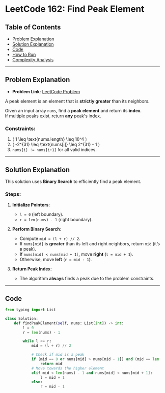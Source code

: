 # LeetCode 162: Find Peak Element

## Table of Contents
- [Problem Explanation](#problem-explanation)
- [Solution Explanation](#solution-explanation)
- [Code](#code)
- [How to Run](#how-to-run)
- [Complexity Analysis](#complexity-analysis)

---

## Problem Explanation

- **Problem Link**: [LeetCode Problem](https://leetcode.com/problems/find-peak-element/)

A peak element is an element that is **strictly greater** than its neighbors.

Given an input array `nums`, find a **peak element** and return its **index**.  
If multiple peaks exist, return **any** peak's index.

### Constraints:
1. \( 1 \leq \text{nums.length} \leq 10^4 \)
2. \( -2^{31} \leq \text{nums[i]} \leq 2^{31} - 1 \)
3. `nums[i] != nums[i+1]` for all valid indices.

---

## Solution Explanation

This solution uses **Binary Search** to efficiently find a peak element.

### Steps:

1. **Initialize Pointers**:
   - `l = 0` (left boundary).
   - `r = len(nums) - 1` (right boundary).

2. **Perform Binary Search**:
   - Compute `mid = (l + r) // 2`.
   - If `nums[mid]` is **greater** than its left and right neighbors, return `mid` (it’s a peak).
   - If `nums[mid] < nums[mid + 1]`, move **right** (`l = mid + 1`).
   - Otherwise, move **left** (`r = mid - 1`).

3. **Return Peak Index**:
   - The algorithm **always** finds a peak due to the problem constraints.

---

## Code

```python
from typing import List

class Solution:
    def findPeakElement(self, nums: List[int]) -> int:
        l = 0
        r = len(nums) - 1

        while l <= r:
            mid = (l + r) // 2

            # Check if mid is a peak
            if (mid == 0 or nums[mid] > nums[mid - 1]) and (mid == len(nums) - 1 or nums[mid] > nums[mid + 1]):
                return mid
            # Move towards the higher element
            elif mid < len(nums) - 1 and nums[mid] < nums[mid + 1]:
                l = mid + 1
            else:
                r = mid - 1
